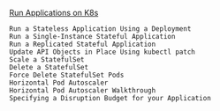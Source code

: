 
[Run Applications on K8s](https://kubernetes.io/docs/tasks/run-application/run-stateless-application-deployment/)

```
Run a Stateless Application Using a Deployment
Run a Single-Instance Stateful Application
Run a Replicated Stateful Application
Update API Objects in Place Using kubectl patch
Scale a StatefulSet
Delete a StatefulSet
Force Delete StatefulSet Pods
Horizontal Pod Autoscaler
Horizontal Pod Autoscaler Walkthrough
Specifying a Disruption Budget for your Application
```

